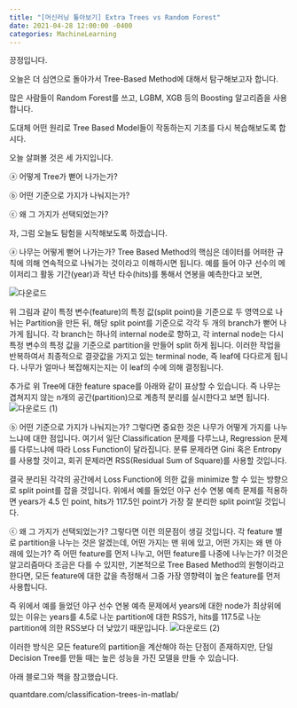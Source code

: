 ```yaml
---
title: "[머신러닝 톺아보기] Extra Trees vs Random Forest"
date: 2021-04-28 12:00:00 -0400
categories: MachineLearning
---
```


끙정입니다.

 

오늘은 더 심연으로 돌아가서 Tree-Based Method에 대해서 탐구해보고자 합니다.

많은 사람들이 Random Forest를 쓰고, LGBM, XGB 등의 Boosting 알고리즘을 사용합니다.

도대체 어떤 원리로 Tree Based Model들이 작동하는지 기초를 다시 복습해보도록 합시다.

 

오늘 살펴볼 것은 세 가지입니다.

 

ⓐ 어떻게 Tree가 뻗어 나가는가?

ⓑ 어떤 기준으로 가지가 나눠지는가?

ⓒ 왜 그 가지가 선택되었는가?

 

자, 그럼 오늘도 탐험을 시작해보도록 하겠습니다.

 

 

ⓐ 나무는 어떻게 뻗어 나가는가?
 Tree Based Method의 핵심은 데이터를 어떠한 규칙에 의해 연속적으로 나눠가는 것이라고 이해하시면 됩니다. 예를 들어 야구 선수의 메이저리그 활동 기간(year)과 작년 타수(hits)를 통해서 연봉을 예측한다고 보면,

![다운로드](https://user-images.githubusercontent.com/52409420/116540739-85497500-a925-11eb-98ce-79735b685b53.png)


 위 그림과 같이 특정 변수(feature)의 특정 값(split point)을 기준으로 두 영역으로 나뉘는 Partition을 만든 뒤, 해당 split point를 기준으로 각각 두 개의 branch가 뻗어 나가게 됩니다. 각 branch는 하나의 internal node로 향하고, 각 internal node는 다시 특정 변수의 특정 값을 기준으로 partition을 만들어 split 하게 됩니다. 이러한 작업을 반복하여서 최종적으로 결괏값을 가지고 있는 terminal node, 즉 leaf에 다다르게 됩니다. 나무가 얼마나 복잡해지는지는 이 leaf의 수에 의해 결정됩니다.

 

 추가로 위 Tree에 대한 feature space를 아래와 같이 표상할 수 있습니다. 즉 나무는 겹쳐지지 않는 n개의 공간(partition)으로 계층적 분리를 실시한다고 보면 됩니다.
![다운로드 (1)](https://user-images.githubusercontent.com/52409420/116540755-88dcfc00-a925-11eb-867b-cf14bad6036c.png)

 

ⓑ 어떤 기준으로 가지가 나눠지는가?
 그렇다면 중요한 것은 나무가 어떻게 가지를 나누느냐에 대한 점입니다. 여기서 일단 Classification 문제를 다루느냐, Regression 문제를 다루느냐에 따라 Loss Function이 달라집니다. 분류 문제라면 Gini 혹은 Entropy를 사용할 것이고, 회귀 문제라면 RSS(Residual Sum of Square)를 사용할 것입니다.

 

 결국 분리된 각각의 공간에서 Loss Function에 의한 값을 minimize 할 수 있는 방향으로 split point를 잡을 것입니다. 위에서 예를 들었던 야구 선수 연봉 예측 문제를 적용하면 years가 4.5 인 point, hits가 117.5인 point가 가장 잘 분리한 split point일 것입니다.

 

ⓒ 왜 그 가지가 선택되었는가?
 그렇다면 이런 의문점이 생길 것입니다. 각 feature 별로 partition을 나누는 것은 알겠는데, 어떤 가지는 맨 위에 있고, 어떤 가지는 왜 맨 아래에 있는가? 즉 어떤 feature를 먼저 나누고, 어떤 feature를 나중에 나누는가? 이것은 알고리즘마다 조금은 다를 수 있지만, 기본적으로 Tree Based Method의 원형이라고 한다면, 모든 feature에 대한 값을 측정해서 그중 가장 영향력이 높은 feature를 먼저 사용합니다.

 

 즉 위에서 예를 들었던 야구 선수 연봉 예측 문제에서 years에 대한 node가 최상위에 있는 이유는 years를 4.5로 나눈 partition에 대한 RSS가, hits를 117.5로 나눈 partition에 의한 RSS보다 더 낮았기 때문입니다.
![다운로드 (2)](https://user-images.githubusercontent.com/52409420/116540763-8b3f5600-a925-11eb-940f-77214953315e.png)

 


 

 이러한 방식은 모든 feature의 partition을 계산해야 하는 단점이 존재하지만, 단일 Decision Tree를 만들 때는 높은 성능을 가진 모델을 만들 수 있습니다.

 

 

 

 

아래 블로그와 책을 참고했습니다.

quantdare.com/classification-trees-in-matlab/

